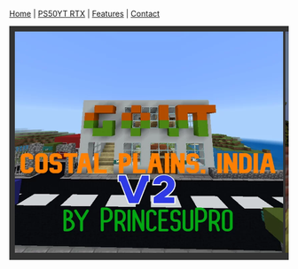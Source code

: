 [Home](#home) | [PS50YT RTX](rtx.md) | [Features](#features) | [Contact](#c)
<div style="
  background-color: #333;
  overflow: auto;
  white-space: nowrap;
  padding: 10px;
">
  <img src="cp2.jpg" alt="Cinque Terre" width="600" height="400">
  <img src="bharat.jpg" alt="Forest" width="600" height="400">
  <img src="movie.jpg" alt="Northern Lights" width="600" height="400">
  <img src="rtx2.jpg" alt="Mountains" width="600" height="400">
</div>
